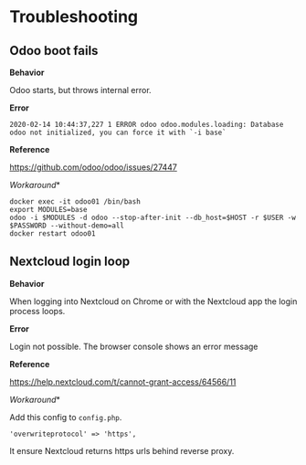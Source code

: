 # Troubleshooting

## Odoo boot fails

**Behavior**

Odoo starts, but throws internal error.

**Error**

```
2020-02-14 10:44:37,227 1 ERROR odoo odoo.modules.loading: Database odoo not initialized, you can force it with `-i base` 
```

**Reference**

https://github.com/odoo/odoo/issues/27447

*Workaround**

```
docker exec -it odoo01 /bin/bash
export MODULES=base
odoo -i $MODULES -d odoo --stop-after-init --db_host=$HOST -r $USER -w $PASSWORD --without-demo=all
docker restart odoo01
```

## Nextcloud login loop

**Behavior**

When logging into Nextcloud on Chrome or with the Nextcloud app the login process loops.

**Error**

Login not possible. The browser console shows an error message

**Reference**

https://help.nextcloud.com/t/cannot-grant-access/64566/11

*Workaround**

Add this config to `config.php`.

```
'overwriteprotocol' => 'https',
```

It ensure Nextcloud returns https urls behind reverse proxy.